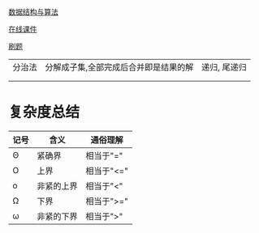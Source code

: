 [数据结构与算法](数据结构与算法)

[在线课件](https://mooc.study.163.com/learn/1000033001?tid=2403042013#/learn/content)



[刷题](https://www.yuque.com/realsky/anything/hx9n0s)



|        |                                       |              |
| ------ | ------------------------------------- | ------------ |
| 分治法 | 分解成子集,全部完成后合并即是结果的解 | 递归, 尾递归 |
|        |                                       |              |
|        |                                       |              |





# 复杂度总结



| 记号 | 含义       | 通俗理解   |
| ---- | ---------- | ---------- |
| Θ    | 紧确界     | 相当于"="  |
| O    | 上界       | 相当于"<=" |
| ο    | 非紧的上界 | 相当于"<"  |
| Ω    | 下界       | 相当于">=" |
| ω    | 非紧的下界 | 相当于">"  |



